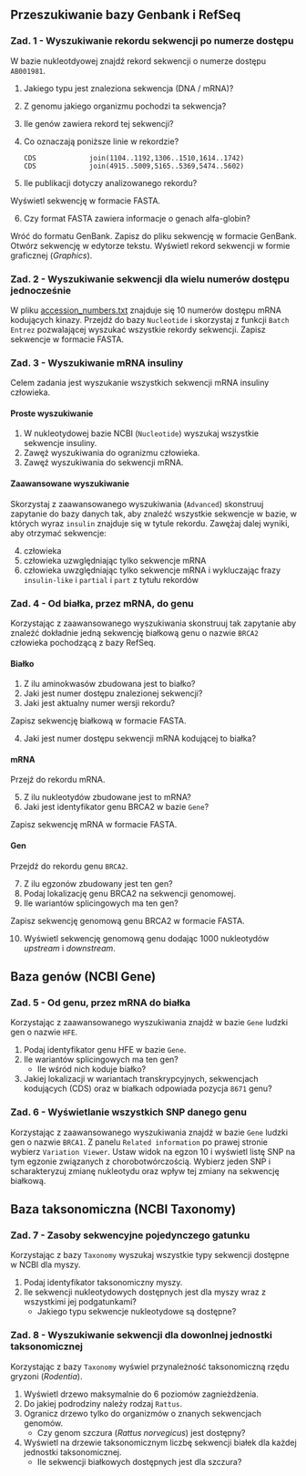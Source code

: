 ## Przeszukiwanie bazy Genbank i RefSeq

### Zad. 1 - Wyszukiwanie rekordu sekwencji po numerze dostępu
W bazie nukleotdyowej znajdź rekord sekwencji o numerze dostępu `AB001981`.

1. Jakiego typu jest znaleziona sekwencja (DNA / mRNA)?
2. Z genomu jakiego organizmu pochodzi ta sekwencja?
3. Ile genów zawiera rekord tej sekwencji?
4. Co oznaczają poniższe linie w rekordzie?

   ```
   CDS             join(1104..1192,1306..1510,1614..1742)
   CDS             join(4915..5009,5165..5369,5474..5602)
   ```

5. Ile publikacji dotyczy analizowanego rekordu?

Wyświetl sekwencję w formacie FASTA.

6. Czy format FASTA zawiera informacje o genach alfa-globin?

Wróć do formatu GenBank. Zapisz do pliku sekwencję w formacie GenBank. Otwórz sekwencję w edytorze tekstu. Wyświetl rekord sekwencji w formie graficznej (*Graphics*).


### Zad. 2 - Wyszukiwanie sekwencji dla wielu numerów dostępu jednocześnie
W pliku [accession_numbers.txt](./data/accession_numbers.txt) znajduje się 10 numerów dostępu mRNA kodujących kinazy. Przejdź do bazy `Nucleotide` i skorzystaj z funkcji `Batch Entrez` pozwalającej wyszukać wszystkie rekordy sekwencji. Zapisz sekwencje w formacie FASTA.


### Zad. 3 - Wyszukiwanie mRNA insuliny
Celem zadania jest wyszukanie wszystkich sekwencji mRNA insuliny człowieka.

#### Proste wyszukiwanie

1. W nukleotydowej bazie NCBI (`Nucleotide`) wyszukaj wszystkie sekwencje insuliny.
2. Zawęź wyszukiwania do ogranizmu człowieka.
3. Zawęź wyszukiwania do sekwencji mRNA.

#### Zaawansowane wyszukiwanie

Skorzystaj z zaawansowanego wyszukiwania (`Advanced`) skonstruuj zapytanie do bazy danych tak, aby znaleźć wszystkie sekwencje w bazie, w których wyraz `insulin` znajduje się w tytule rekordu. Zawężaj dalej wyniki, aby otrzymać sekwencje:


4. człowieka
5. człowieka uzwględniając tylko sekwencje mRNA
6. człowieka uwzględniając tylko sekwencje mRNA i wykluczając frazy `insulin-like` i `partial`
i `part` z tytułu rekordów


### Zad. 4 - Od białka, przez mRNA, do genu
Korzystając z zaawansowanego wyszukiwania skonstruuj tak zapytanie aby znaleźć dokładnie jedną sekwencję białkową genu o nazwie `BRCA2` człowieka pochodzącą z bazy RefSeq.

#### Białko

1. Z ilu aminokwasów zbudowana jest to białko?
2. Jaki jest numer dostępu znalezionej sekwencji?
3. Jaki jest aktualny numer wersji rekordu?

Zapisz sekwencję białkową w formacie FASTA.

4. Jaki jest numer dostępu sekwencji mRNA kodującej to białka?

#### mRNA

Przejź do rekordu mRNA.

5. Z ilu nukleotydów zbudowane jest to mRNA?
6. Jaki jest identyfikator genu BRCA2 w bazie `Gene`?

Zapisz sekwencję mRNA w formacie FASTA. 

#### Gen
Przejdź do rekordu genu `BRCA2`.

7. Z ilu egzonów zbudowany jest ten gen?
8. Podaj lokalizację genu BRCA2 na sekwencji genomowej.
9. Ile wariantów splicingowych ma ten gen?

Zapisz sekwencję genomową genu BRCA2 w formacie FASTA.

10. Wyświetl sekwencję genomową genu dodając 1000 nukleotydów *upstream* i *downstream*.


## Baza genów (NCBI Gene)


### Zad. 5 - Od genu, przez mRNA do białka
Korzystając z zaawansowanego wyszukiwania znajdź w bazie `Gene` ludzki gen o nazwie `HFE`.

1. Podaj identyfikator genu HFE w bazie `Gene`.
2. Ile wariantów splicingowych ma ten gen?
   * Ile wśród nich koduje białko?
3. Jakiej lokalizacji w wariantach transkrypcyjnych, sekwencjach kodujących (CDS) oraz w białkach odpowiada pozycja `8671` genu?


### Zad. 6 - Wyświetlanie wszystkich SNP danego genu
Korzystając z zaawansowanego wyszukiwania znajdź w bazie `Gene` ludzki gen o nazwie `BRCA1`. Z panelu `Related information` po prawej stronie wybierz `Variation Viewer`. Ustaw widok na egzon 10 i wyświetl listę SNP na tym egzonie związanych z chorobotwórczością. Wybierz jeden SNP i scharakteryzuj zmianę nukleotydu oraz wpływ tej zmiany na sekwencję białkową.


## Baza taksonomiczna (NCBI Taxonomy)


### Zad. 7 - Zasoby sekwencyjne pojedynczego gatunku
Korzystając z bazy `Taxonomy` wyszukaj wszystkie typy sekwencji dostępne w NCBI dla myszy.

1. Podaj identyfikator taksonomiczny myszy.
2. Ile sekwencji nukleotydowych dostępnych jest dla myszy wraz z wszystkimi jej podgatunkami?
   * Jakiego typu sekwencje nukleotydowe są dostępne?


### Zad. 8 - Wyszukiwanie sekwencji dla dowonlnej jednostki taksonomicznej
Korzystając z bazy `Taxonomy` wyświel przynależność taksonomiczną rzędu gryzoni (*Rodentia*).

1. Wyświetl drzewo maksymalnie do 6 poziomów zagnieżdżenia.
2. Do jakiej podrodziny należy rodzaj `Rattus`.
3. Ogranicz drzewo tylko do organizmów o znanych sekwencjach genomów.
   * Czy genom szczura (*Rattus norvegicus*) jest dostępny?
4. Wyświetl na drzewie taksonomicznym liczbę sekwencji białek dla każdej jednostki taksonomicznej.
   * Ile sekwencji białkowych dostępnych jest dla szczura?